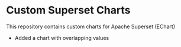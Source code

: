 # Custom Superset Charts
This repository contains custom charts for Apache Superset (EChart)

* Added a chart with overlapping values
